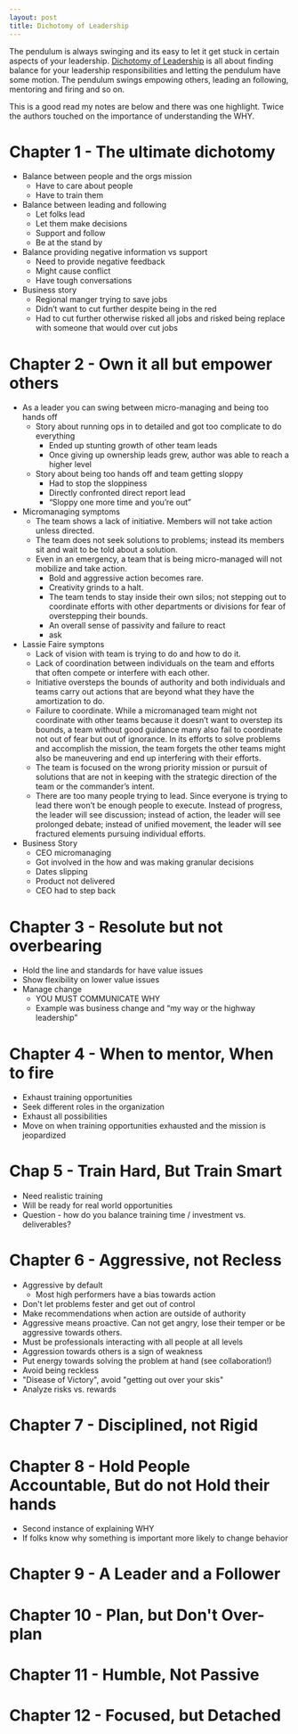 ```yaml
---
layout: post
title: Dichotomy of Leadership
---
```

The pendulum is always swinging and its easy to let it get stuck in certain aspects of your leadership. [Dichotomy of Leadership](https://www.goodreads.com/book/show/38714388-the-dichotomy-of-leadership) is all about finding balance for your leadership responsibilities and letting the pendulum have some motion. The pendulum swings empowing others, leading an following, mentoring and firing and so on.

This is a good read my notes are below and there was one highlight. Twice the authors touched on the importance of understanding the WHY.

# Chapter 1 - The ultimate dichotomy

* Balance between people and the orgs mission
    * Have to care about people
    * Have to train them
* Balance between leading and following
    * Let folks lead
    * Let them make decisions
    * Support and follow
    * Be at the stand by
* Balance providing negative information vs support
    * Need to provide negative feedback
    * Might cause conflict
    * Have tough conversations
* Business story
    * Regional manger trying to save jobs
    * Didn’t want to cut further despite being in the red
    * Had to cut further otherwise risked all jobs and risked being replace with someone that would over cut jobs

# Chapter 2 - Own it all but empower others
* As a leader you can swing between micro-managing and being too hands off
    * Story about running ops in to detailed and got too complicate to do everything
        * Ended up stunting growth of other team leads
        * Once giving up ownership leads grew, author was able to reach a higher level
    * Story about being too hands off and team getting sloppy
        * Had to stop the sloppiness
        * Directly confronted direct report lead
        * “Sloppy one more time and you’re out”
* Micromanaging symptoms
  * The team shows a lack of initiative. Members will not take action unless directed.
  * The team does not seek solutions to problems; instead its members sit and wait to be told about a solution.
  * Even in an emergency, a team that is being micro-managed will not mobilize and take action.
    * Bold and aggressive action becomes rare.
    * Creativity grinds to a halt.
    * The team tends to stay inside their own silos; not stepping out to coordinate efforts with other departments or divisions for fear of overstepping their bounds.
    * An overall sense of passivity and failure to react
    * ask
* Lassie Faire symptons
    * Lack of vision with team is trying to do and how to do it.
    * Lack of coordination between individuals on the team and efforts that often compete or interfere with each other.
    * Initiative oversteps the bounds of authority and both individuals and teams carry out actions that are beyond what they have the amortization to do.
    * Failure to coordinate. While a micromanaged team might not coordinate with other teams because it doesn’t want to overstep its bounds, a team without good guidance many also fail to coordinate not out of fear but out of ignorance. In its efforts to solve problems and accomplish the mission, the team forgets the other teams might also be maneuvering and end up interfering with their efforts.
    * The team is focused on the wrong priority mission or pursuit of solutions that are not in keeping with the strategic direction of the team or the commander’s intent.
    * There are too many people trying to lead. Since everyone is trying to lead there won’t be enough people to execute. Instead of progress, the leader will see discussion; instead of action, the leader will see prolonged debate; instead of unified movement, the leader will see fractured elements pursuing individual efforts.
* Business Story
    * CEO micromanaging
    * Got involved in the how and was making granular decisions
    * Dates slipping
    * Product not delivered
    * CEO had to step back

# Chapter 3 - Resolute but not overbearing
* Hold the line and standards for have value issues
* Show flexibility on lower value issues
* Manage change
    * YOU MUST COMMUNICATE WHY
    * Example was business change and “my way or the highway leadership”

# Chapter 4 - When to mentor, When to fire
* Exhaust training opportunities
* Seek different roles in the organization
* Exhaust all possibilities
* Move on when training opportunities exhausted and the mission is jeopardized

# Chap 5 - Train Hard, But Train Smart
* Need realistic training
* Will be ready for real world opportunities
* Question - how do you balance training time / investment vs. deliverables?

# Chapter 6 - Aggressive, not Recless
* Aggressive by default
  * Most high performers have a bias towards action
* Don't let problems fester and get out of control
* Make recommendations when action are outside of authority
* Aggressive means proactive.  Can not get angry, lose their temper or be aggressive towards others.
* Must be professionals interacting with all people at all levels
* Aggression towards others is a sign of weakness
* Put energy towards solving the problem at hand (see collaboration!)
* Avoid being reckless
* "Disease of Victory", avoid "getting out over your skis"
* Analyze risks vs. rewards

# Chapter 7 - Disciplined, not Rigid

# Chapter 8 - Hold People Accountable, But do not Hold their hands
* Second instance of explaining WHY
* If folks know why something is important more likely to change behavior


# Chapter 9 - A Leader and a Follower

# Chapter 10 - Plan, but Don't Over-plan

# Chapter 11 - Humble, Not Passive

# Chapter 12 - Focused, but Detached
